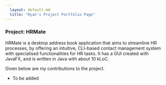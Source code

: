 ```yaml
---
  layout: default.md
  title: "Ryan's Project Portfolio Page"
---
```


### Project: HRMate

HRMate is a desktop address book application that aims to streamline HR processes, by offering an intuitive, CLI-based
contact management system with specialised functionalities for HR tasks. It has a GUI created with JavaFX, and is 
written in Java with about 10 kLoC.

Given below are my contributions to the project.

* To be added
